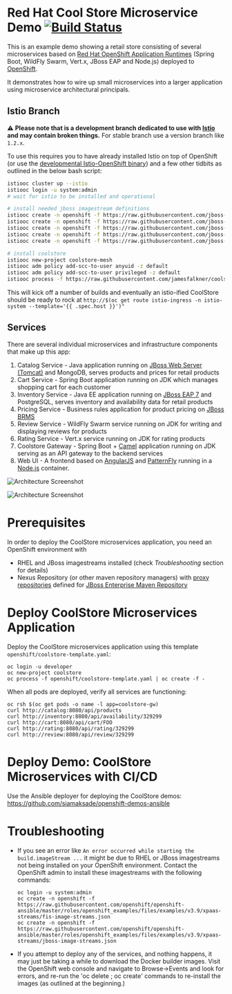 Red Hat Cool Store Microservice Demo [![Build Status](https://travis-ci.org/jbossdemocentral/coolstore-microservice.svg?branch=stable-ocp-3.9)](https://travis-ci.org/jbossdemocentral/coolstore-microservice)
====================================
This is an example demo showing a retail store consisting of several microservices based on [Red Hat OpenShift Application Runtimes](https://www.redhat.com/en/resources/openshift-application-runtimes-datasheet) (Spring Boot, WildFly Swarm, Vert.x, JBoss EAP and Node.js) deployed to [OpenShift](https://access.redhat.com/documentation/en/openshift-container-platform).

It demonstrates how to wire up small microservices into a larger application using microservice architectural principals.

Istio Branch
------------------
:warning: **Please note that is a development branch dedicated to use with [Istio](https://istio.io) and may contain broken things.** For stable branch use a version branch like `1.2.x`.

To use this requires you to have already installed Istio on top of OpenShift (or use the [developmental Istio-OpenShift binary](https://github.com/openshift-istio/origin/releases)) and a few other tidbits as outlined in the below bash script:

```bash
istiooc cluster up --istio
istiooc login -u system:admin
# wait for istio to be installed and operational

# install needed jboss imagestream definitions
istiooc create -n openshift -f https://raw.githubusercontent.com/jboss-fuse/application-templates/master/fis-image-streams.json
istiooc create -n openshift -f https://raw.githubusercontent.com/jboss-openshift/application-templates/master/eap/eap70-image-stream.json
istiooc create -n openshift -f https://raw.githubusercontent.com/jboss-openshift/application-templates/master/webserver/jws31-tomcat8-image-stream.json
istiooc create -n openshift -f https://raw.githubusercontent.com/jboss-openshift/application-templates/master/openjdk/openjdk18-image-stream.json
istiooc create -n openshift -f https://raw.githubusercontent.com/jboss-openshift/application-templates/master/decisionserver/decisionserver64-image-

# install coolstore
istiooc new-project coolstore-mesh
istiooc adm policy add-scc-to-user anyuid -z default
istiooc adm policy add-scc-to-user privileged -z default
istiooc process -f https://raw.githubusercontent.com/jamesfalkner/coolstore-microservice/istio/openshift/coolstore-template.yaml | istiooc create -f -
```

This will kick off a number of builds and eventually an istio-ified CoolStore should be ready to rock at `http://$(oc get route istio-ingress -n istio-system --template='{{ .spec.host }}')"`

Services
--------
There are several individual microservices and infrastructure components that make up this app:

1. Catalog Service - Java application running on [JBoss Web Server (Tomcat)](https://access.redhat.com/products/red-hat-jboss-web-server/) and MongoDB, serves products and prices for retail products
1. Cart Service - Spring Boot application running on JDK which manages shopping cart for each customer
1. Inventory Service - Java EE application running on [JBoss EAP 7](https://access.redhat.com/products/red-hat-jboss-enterprise-application-platform/) and PostgreSQL, serves inventory and availability data for retail products
1. Pricing Service - Business rules application for product pricing on [JBoss BRMS](https://www.redhat.com/en/technologies/jboss-middleware/business-rules)
1. Review Service - WildFly Swarm service running on JDK for writing and displaying reviews for products
1. Rating Service - Vert.x service running on JDK for rating products
1. Coolstore Gateway - Spring Boot + [Camel](http://camel.apache.org) application running on JDK serving as an API gateway to the backend services
1. Web UI - A frontend based on [AngularJS](https://angularjs.org) and [PatternFly](http://patternfly.org) running in a [Node.js](https://access.redhat.com/documentation/en/openshift-container-platform/3.3/paged/using-images/chapter-2-source-to-image-s2i) container.

![Architecture Screenshot](docs/images/arch-diagram.png?raw=true "Architecture Diagram")

![Architecture Screenshot](docs/images/store.png?raw=true "CoolStore Online Shop")

Prerequisites
================
In order to deploy the CoolStore microservices application, you need an OpenShift environment with
* RHEL and JBoss imagestreams installed (check _Troubleshooting_ section for details)
* Nexus Repository (or other maven repository managers) with [proxy repositories](https://books.sonatype.com/nexus-book/reference/confignx-sect-manage-repo.html) defined for [JBoss Enterprise Maven Repository](https://access.redhat.com/maven-repository)

Deploy CoolStore Microservices Application
================
Deploy the CoolStore microservices application using this template `openshift/coolstore-template.yaml`:
```
oc login -u developer
oc new-project coolstore
oc process -f openshift/coolstore-template.yaml | oc create -f -
```

When all pods are deployed, verify all services are functioning:
```
oc rsh $(oc get pods -o name -l app=coolstore-gw)
curl http://catalog:8080/api/products
curl http://inventory:8080/api/availability/329299
curl http://cart:8080/api/cart/FOO
curl http://rating:8080/api/rating/329299
curl http://review:8080/api/review/329299
```

Deploy Demo: CoolStore Microservices with CI/CD 
================

Use the Ansible deployer for deploying the CoolStore demos: 
https://github.com/siamaksade/openshift-demos-ansible


Troubleshooting
================
* If you see an error like `An error occurred while starting the build.imageStream ...` it might be due to RHEL or JBoss imagestreams not being installed on your OpenShift environment. Contact the OpenShift admin to install these imagestreams with the following commands:

  ```
  oc login -u system:admin
  oc create -n openshift -f https://raw.githubusercontent.com/openshift/openshift-ansible/master/roles/openshift_examples/files/examples/v3.9/xpaas-streams/fis-image-streams.json
  oc create -n openshift -f https://raw.githubusercontent.com/openshift/openshift-ansible/master/roles/openshift_examples/files/examples/v3.9/xpaas-streams/jboss-image-streams.json
  ```

* If you attempt to deploy any of the services, and nothing happens, it may just be taking a while to download the Docker builder images. Visit the OpenShift web console and navigate to
Browse->Events and look for errors, and re-run the 'oc delete ; oc create' commands to re-install the images (as outlined at the beginning.)

